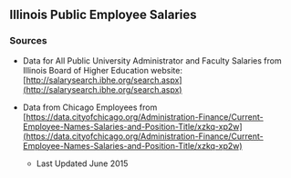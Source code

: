 ## Illinois Public Employee Salaries

### Sources

* Data for All Public University Administrator and Faculty Salaries from Illinois Board of Higher Education website: [http://salarysearch.ibhe.org/search.aspx](http://salarysearch.ibhe.org/search.aspx) 

* Data from Chicago Employees from [https://data.cityofchicago.org/Administration-Finance/Current-Employee-Names-Salaries-and-Position-Title/xzkq-xp2w](https://data.cityofchicago.org/Administration-Finance/Current-Employee-Names-Salaries-and-Position-Title/xzkq-xp2w)
    - Last Updated June 2015